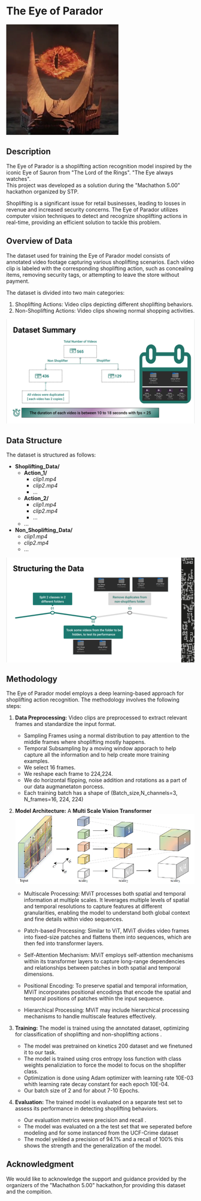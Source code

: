 # The Eye of Parador

![Eye of Parador](assets/The_Eye_of_Sauron_Based_On.png)

## Description
The Eye of Parador is a shoplifting action recognition model inspired by the iconic Eye of Sauron from "The Lord of the Rings". "The Eye always watches".<br>
This project was developed as a solution during the "Machathon 5.00" hackathon organized by STP.

Shoplifting is a significant issue for retail businesses, leading to losses in revenue and increased security concerns. The Eye of Parador utilizes computer vision techniques to detect and recognize shoplifting actions in real-time, providing an efficient solution to tackle this problem.

## Overview of Data
The dataset used for training the Eye of Parador model consists of annotated video footage capturing various shoplifting scenarios. Each video clip is labeled with the corresponding shoplifting action, such as concealing items, removing security tags, or attempting to leave the store without payment.

The dataset is divided into two main categories:<br>
1. Shoplifting Actions: Video clips depicting different shoplifting behaviors.
2. Non-Shoplifting Actions: Video clips showing normal shopping activities.

![Description of data](assets/data.png)



## Data Structure
The dataset is structured as follows:
- **Shoplifting_Data/**
  - **Action_1/**
    - *clip1.mp4*
    - *clip2.mp4*
    - ...
  - **Action_2/**
    - *clip1.mp4*
    - *clip2.mp4*
    - ...
  - ...
- **Non_Shoplifting_Data/**
  - *clip1.mp4*
  - *clip2.mp4*
  - ...
  
![Structure](assets/structureData.png)

## Methodology
The Eye of Parador model employs a deep learning-based approach for shoplifting action recognition. The methodology involves the following steps:
1. **Data Preprocessing:** Video clips are preprocessed to extract relevant frames and standardize the input format.
    - Sampling Frames using a normal distribution to pay attention to the middle frames where shoplifting mostly happens.
    - Temporal Subsampling by a moving window apporach to help capture all the information and to help create more training examples.
    - We select 16 frames.
    - We reshape each frame to 224,224.
    - We do horizontal flipping, noise addition and rotations as a part of our data augmanetaton porcess.
    - Each training batch has a shape of (Batch_size,N_channels=3, N_frames=16, 224, 224)

2. **Model Architecture:** A **Multi Scale Vision Transformer**<br>
![MVIT](assets/mvit.webp) 

    - Multiscale Processing: MViT processes both spatial and temporal information at multiple scales. It leverages multiple levels of spatial and temporal resolutions to capture features at different granularities, enabling the model to understand both global context and fine details within video sequences.

    - Patch-based Processing: Similar to ViT, MViT divides video frames into fixed-size patches and flattens them into sequences, which are then fed into transformer layers. 

    - Self-Attention Mechanism: MViT employs self-attention mechanisms within its transformer layers to capture long-range dependencies and relationships between patches in both spatial and temporal dimensions.

    - Positional Encoding: To preserve spatial and temporal information, MViT incorporates positional encodings that encode the spatial and temporal positions of patches within the input sequence. 

    - Hierarchical Processing: MViT may include hierarchical processing mechanisms to handle multiscale features effectively. 

    
 
3. **Training:** The model is trained using the annotated dataset, optimizing for classification of shoplifting and non-shoplifting actions .
    - The model was pretrained on kinetics 200 dataset and we finetuned it to our task.
    - The model is trained using cros entropy loss function with class weights penaliziation to force the model to focus on the shoplifter class.
    - Optimization is done using Adam optimizer with learning rate 10E-03 whith learning rate decay constant for each epoch 10E-04.
    - Our batch size of 2 and for about 7-10 Epochs.
4. **Evaluation:** The trained model is evaluated on a separate test set to assess its performance in detecting shoplifting behaviors.
    - Our evaluation metrics were precision and recall .
    - The model was evaluated on a the test set that we seperated before modeling and for some instanced from the UCF-Crime dataset
    - The model yeilded a precision of 94.1% and a recall of 100% this shows the strength and the generalization of the model.

## Acknowledgment
We would like to acknowledge the support and guidance provided by the organizers of the "Machathon 5.00" hackathon,for providing this dataset and the compition.

